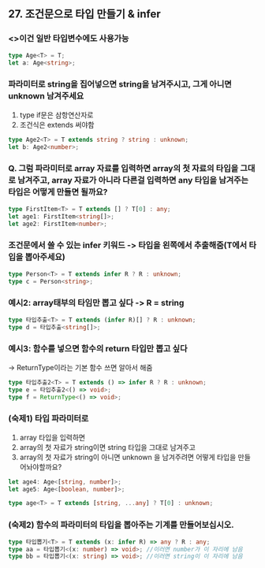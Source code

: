 ## 27. 조건문으로 타입 만들기 & infer

### <>이건 일반 타입변수에도 사용가능

```ts
type Age<T> = T;
let a: Age<string>;
```

### 파라미터로 string을 집어넣으면 string을 남겨주시고, 그게 아니면 unknown 남겨주세요

1.  type if문은 삼항연산자로
2.  조건식은 extends 써야함

```ts
type Age2<T> = T extends string ? string : unknown;
let b: Age2<number>;
```

### Q. 그럼 파라미터로 array 자료를 입력하면 array의 첫 자료의 타입을 그대로 남겨주고, array 자료가 아니라 다른걸 입력하면 any 타입을 남겨주는 타입은 어떻게 만들면 될까요?

```ts
type FirstItem<T> = T extends [] ? T[0] : any;
let age1: FirstItem<string[]>;
let age2: FirstItem<number>;
```

### 조건문에서 쓸 수 있는 infer 키워드 -> 타입을 왼쪽에서 추출해줌(T에서 타입을 뽑아주세요)

```ts
type Person<T> = T extends infer R ? R : unknown;
type c = Person<string>;
```

### 예시2: array태부의 타임만 뽑고 싶다 -> R = string

```ts
type 타입추출<T> = T extends (infer R)[] ? R : unknown;
type d = 타입추출<string[]>;
```

### 예시3: 함수를 넣으면 함수의 return 타입만 뽑고 싶다

-> ReturnType이라는 기본 함수 쓰면 알아서 해줌

```ts
type 타입추출2<T> = T extends () => infer R ? R : unknown;
type e = 타입추출2<() => void>;
type f = ReturnType<() => void>;
```

### (숙제1) 타입 파라미터로

1. array 타입을 입력하면<br>
2. array의 첫 자료가 string이면 string 타입을 그대로 남겨주고<br>
3. array의 첫 자료가 string이 아니면 unknown 을 남겨주려면 어떻게 타입을 만들어놔야할까요?<br>

```ts
let age4: Age<[string, number]>;
let age5: Age<[boolean, number]>;

type age<T> = T extends [string, ...any] ? T[0] : unknown;
```

### (숙제2) 함수의 파라미터의 타입을 뽑아주는 기계를 만들어보십시오.

```ts
type 타입뽑기<T> = T extends (x: infer R) => any ? R : any;
type aa = 타입뽑기<(x: number) => void>; //이러면 number가 이 자리에 남음
type bb = 타입뽑기<(x: string) => void>; //이러면 string이 이 자리에 남음
```
